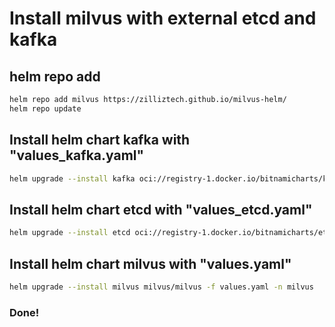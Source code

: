 # Install milvus with external etcd and kafka

## helm repo add
```bash
helm repo add milvus https://zilliztech.github.io/milvus-helm/
helm repo update
```

## Install helm chart kafka with "values_kafka.yaml"
```bash
helm upgrade --install kafka oci://registry-1.docker.io/bitnamicharts/kafka -f values_kafka.yaml -n kafka
```

## Install helm chart etcd with "values_etcd.yaml"
```bash
helm upgrade --install etcd oci://registry-1.docker.io/bitnamicharts/etcd -f values_etcd.yaml -n etcd
```

## Install helm chart milvus with "values.yaml"
```bash
helm upgrade --install milvus milvus/milvus -f values.yaml -n milvus
```

### Done!
